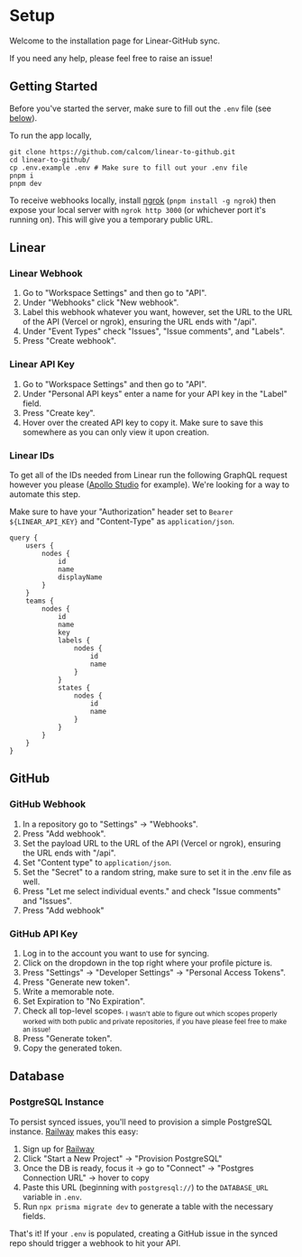 # Setup

Welcome to the installation page for Linear-GitHub sync.

If you need any help, please feel free to raise an issue!

## Getting Started

Before you've started the server, make sure to fill out the `.env` file (see [below](#linear-ids)).

To run the app locally,

```
git clone https://github.com/calcom/linear-to-github.git
cd linear-to-github/
cp .env.example .env # Make sure to fill out your .env file
pnpm i
pnpm dev
```

To receive webhooks locally, install [ngrok](https://ngrok.com) (`pnpm install -g ngrok`) then expose your local server with `ngrok http 3000` (or whichever port it's running on). This will give you a temporary public URL.

## Linear

### Linear Webhook

1. Go to "Workspace Settings" and then go to "API".
2. Under "Webhooks" click "New webhook".
3. Label this webhook whatever you want, however, set the URL to the URL of the API (Vercel or ngrok), ensuring the URL ends with "/api".
4. Under "Event Types" check "Issues", "Issue comments", and "Labels".
5. Press "Create webhook".

### Linear API Key

1. Go to "Workspace Settings" and then go to "API".
2. Under "Personal API keys" enter a name for your API key in the "Label" field.
3. Press "Create key".
4. Hover over the created API key to copy it. Make sure to save this somewhere as you can only view it upon creation.

### Linear IDs

To get all of the IDs needed from Linear run the following GraphQL request however you please ([Apollo Studio](https://studio.apollographql.com) for example). We're looking for a way to automate this step.

Make sure to have your "Authorization" header set to `Bearer ${LINEAR_API_KEY}` and "Content-Type" as `application/json`.

```
query {
	users {
		nodes {
			id
			name
			displayName
		}
	}
	teams {
		nodes {
			id
			name
			key
			labels {
				nodes {
					id
					name
				}
			}
			states {
				nodes {
					id
					name
				}
			}
		}
	}
}
```

## GitHub

### GitHub Webhook

1. In a repository go to "Settings" -> "Webhooks".
2. Press "Add webhook".
3. Set the payload URL to the URL of the API (Vercel or ngrok), ensuring the URL ends with "/api".
4. Set "Content type" to `application/json`.
5. Set the "Secret" to a random string, make sure to set it in the .env file as well.
6. Press "Let me select individual events." and check "Issue comments" and "Issues".
7. Press "Add webhook"

### GitHub API Key

1. Log in to the account you want to use for syncing.
2. Click on the dropdown in the top right where your profile picture is.
3. Press "Settings" -> "Developer Settings" -> "Personal Access Tokens".
4. Press "Generate new token".
5. Write a memorable note.
6. Set Expiration to "No Expiration".
7. Check all top-level scopes. <sub>I wasn't able to figure out which scopes properly worked with both public and private repositories, if you have please feel free to make an issue!</sub>
8. Press "Generate token".
9. Copy the generated token.

## Database

### PostgreSQL Instance

To persist synced issues, you'll need to provision a simple PostgreSQL instance. [Railway](https://docs.railway.app/databases/postgresql) makes this easy:

1. Sign up for [Railway](https://railway.app/)
2. Click "Start a New Project" -> "Provision PostgreSQL"
3. Once the DB is ready, focus it -> go to "Connect" -> "Postgres Connection URL" -> hover to copy
4. Paste this URL (beginning with `postgresql://`) to the `DATABASE_URL` variable in `.env`.
5. Run `npx prisma migrate dev` to generate a table with the necessary fields.

That's it! If your `.env` is populated, creating a GitHub issue in the synced repo should trigger a webhook to hit your API.

